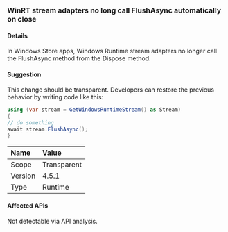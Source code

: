 ### WinRT stream adapters no long call FlushAsync automatically on close

#### Details

In Windows Store apps, Windows Runtime stream adapters no longer call the FlushAsync method from the Dispose method.

#### Suggestion

This change should be transparent. Developers can restore the previous behavior by writing code like this:
```csharp
using (var stream = GetWindowsRuntimeStream() as Stream)
{
// do something
await stream.FlushAsync();
}
```

| Name    | Value       |
|:--------|:------------|
| Scope   |Transparent|
|Version|4.5.1|
|Type|Runtime|

#### Affected APIs

Not detectable via API analysis.

<!--

#### Affected APIs

Not detectable via API analysis.

-->
